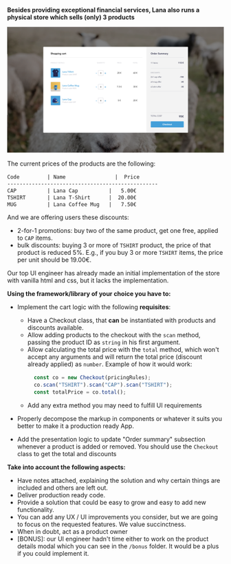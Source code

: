 **Besides providing exceptional financial services, Lana also runs a physical store which sells (only) 3 products**

![Example image](./example.png?raw=true)

The current prices of the products are the following:
```
Code         | Name                |  Price
-------------------------------------------------
CAP          | Lana Cap          |   5.00€
TSHIRT       | Lana T-Shirt      |  20.00€
MUG          | Lana Coffee Mug   |   7.50€
```

And we are offering users these discounts:
 * 2-for-1 promotions: buy two of the same product, get one free, applied to `CAP` items.
 * bulk discounts: buying 3 or more of `TSHIRT` product, the price of that product is reduced 5%. E.g., if you buy 3 or more `TSHIRT` items, the price per unit should be 19.00€.

Our top UI engineer has already made an initial implementation of the store with vanilla html and css, but it lacks the implementation.

**Using the framework/library of your choice you have to:**
- Implement the cart logic with the following **requisites**:
  - Have a Checkout class, that **can** be instantiated with products and discounts available.
  - Allow adding products to the checkout with the `scan` method, passing the product ID as `string` in his first argument.
  - Allow calculating the total price with the `total` method, which won't accept any arguments and will return the total price (discount already applied) as `number`.
    Example of how it would work:
    ```javascript
      const co = new Checkout(pricingRules);
      co.scan("TSHIRT").scan("CAP").scan("TSHIRT");
      const totalPrice = co.total();
    ```
  - Add any extra method you may need to fulfill UI requirements

- Properly decompose the markup in components or whatever it suits you better to make it a production ready App.

- Add the presentation logic to update "Order summary" subsection whenever a product is added or removed.
You should use the `Checkout` class to get the total and discounts


**Take into account the following aspects:**
- Have notes attached, explaining the solution and why certain things are included and others are left out.
- Deliver production ready code.
- Provide a solution that could be easy to grow and easy to add new functionality.
- You can add any UX / UI improvements you consider, but we are going to focus on the requested features.
We value succinctness.
- When in doubt, act as a product owner
- [BONUS]: our UI engineer hadn't time either to work on the product details modal which you can see in the `/bonus` folder. It would be a plus if you could implement it.
